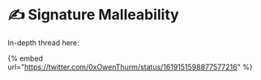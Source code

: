 # ✍ Signature Malleability

In-depth thread here:

{% embed url="https://twitter.com/0xOwenThurm/status/1619151598877577216" %}
